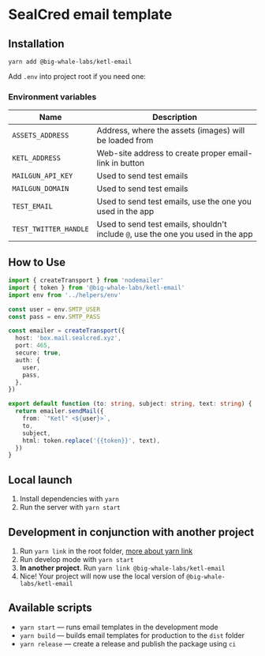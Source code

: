 # SealCred email template

## Installation

`yarn add @big-whale-labs/ketl-email`

Add `.env` into project root if you need one:

### Environment variables

| Name                  | Description                                                                      |
| --------------------- | -------------------------------------------------------------------------------- |
| `ASSETS_ADDRESS`      | Address, where the assets (images) will be loaded from                           |
| `KETL_ADDRESS`        | Web-site address to create proper email-link in button                           |
| `MAILGUN_API_KEY`     | Used to send test emails                                                         |
| `MAILGUN_DOMAIN`      | Used to send test emails                                                         |
| `TEST_EMAIL`          | Used to send test emails, use the one you used in the app                        |
| `TEST_TWITTER_HANDLE` | Used to send test emails, shouldn't include `@`, use the one you used in the app |

## How to Use

```ts
import { createTransport } from 'nodemailer'
import { token } from '@big-whale-labs/ketl-email'
import env from '../helpers/env'

const user = env.SMTP_USER
const pass = env.SMTP_PASS

const emailer = createTransport({
  host: 'box.mail.sealcred.xyz',
  port: 465,
  secure: true,
  auth: {
    user,
    pass,
  },
})

export default function (to: string, subject: string, text: string) {
  return emailer.sendMail({
    from: `"Ketl" <${user}>`,
    to,
    subject,
    html: token.replace('{{token}}', text),
  })
}
```

## Local launch

1. Install dependencies with `yarn`
2. Run the server with `yarn start`

## Development in conjunction with another project

1. Run `yarn link` in the root folder, [more about yarn link](https://classic.yarnpkg.com/en/docs/cli/link)
2. Run develop mode with `yarn start`
3. **In another project**. Run `yarn link @big-whale-labs/ketl-email`
4. Nice! Your project will now use the local version of `@big-whale-labs/ketl-email`

## Available scripts

- `yarn start` — runs email templates in the development mode
- `yarn build` — builds email templates for production to the `dist` folder
- `yarn release` — create a release and publish the package using `ci`
